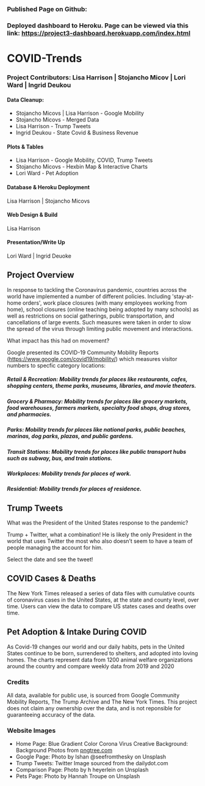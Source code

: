 
### Published Page on Github:


### Deployed dashboard to Heroku. Page can be viewed via this link: https://project3-dashboard.herokuapp.com/index.html

# COVID-Trends

### Project Contributors: Lisa Harrison | Stojancho Micov | Lori Ward | Ingrid Deukou

#### Data Cleanup:
* Stojancho Micovs | Lisa Harrison - Google Mobility 
* Stojancho Micovs - Merged Data 
* Lisa Harrison - Trump Tweets 
* Ingrid Deukou - State Covid & Business Revenue 

#### Plots & Tables
* Lisa Harrison - Google Mobility, COVID, Trump Tweets
* Stojancho Micovs - Hexbin Map & Interactive Charts
* Lori Ward - Pet Adoption

#### Database & Heroku Deployment
Lisa Harrison | Stojancho Micovs

#### Web Design & Build
Lisa Harrison

#### Presentation/Write Up
Lori Ward | Ingrid Deuoke

## Project Overview

In response to tackling the Coronavirus pandemic, countries across the world have implemented a number of different policies. Including 'stay-at-home orders', work place closures (with many employees working from home), school closures (online teaching being adopted by many schools) as well as restrictions on social gatherings, public transportation, and cancellations of large events.  Such measures were taken in order to slow the spread of the virus through limiting public movement and interactions.

What impact has this had on movement?

Google presented its COVID-19 Community Mobility Reports  (https://www.google.com/covid19/mobility/) which measures visitor numbers to specfic category locations:

##### Retail & Recreation: Mobility trends for places like restaurants, cafes, shopping centers, theme parks, museums, libraries, and movie theaters. 
##### Grocery & Pharmacy: Mobility trends for places like grocery markets, food warehouses, farmers markets, specialty food shops, drug stores, and pharmacies. 
##### Parks: Mobility trends for places like national parks, public beaches, marinas, dog parks, plazas, and public gardens. 
##### Transit Stations: Mobility trends for places like public transport hubs such as subway, bus, and train stations. 
##### Workplaces:  Mobility trends for places of work. 
##### Residential: Mobility trends for places of residence. 

## Trump Tweets

What was the President of the United States response to the pandemic?

Trump + Twitter, what a combination! He is likely the only President in the world that uses Twitter the most who also doesn’t seem to have a team of people managing the account for him. 

Select the date and see the tweet!

## COVID Cases & Deaths
The New York Times released a series of data files with cumulative counts of coronavirus cases in the United States, at the state and county level, over time. Users can view the data to compare US states cases and deaths over time.

## Pet Adoption & Intake During COVID
As Covid-19 changes our world and our daily habits, pets in the United States continue to be born, surrendered to shelters, and adopted into loving homes.  The charts represent data from 1200 animal welfare organizations around the country and compare weekly data from 2019 and 2020

### Credits
All data, available for public use, is sourced from Google Community Mobility Reports, The Trump Archive and The New York Times. This project does not claim any ownership over the data, and is not reponsible for guaranteeing accuracy of the data.

### Website Images
* Home Page: Blue Gradient Color Corona Virus Creative Background: Background Photos from  <a href="https://pngtree.com/free-backgrounds">pngtree.com</a>
* Google Page: Photo by Ishan @seefromthesky on Unsplash
* Trump Tweets: Twitter Image sourced from the dailydot.com
* Comparison Page: Photo by h heyerlein on Unsplash
* Pets Page: Photo by Hannah Troupe on Unsplash


